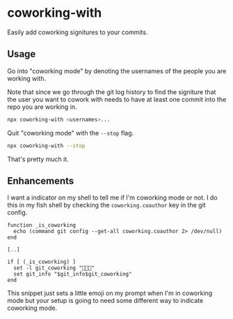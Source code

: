 # coworking-with

Easily add coworking signitures to your commits.

## Usage

Go into "coworking mode" by denoting the usernames of the people you are working with.

Note that since we go through the git log history to find the signiture that the user you want to cowork with needs to have at least one commit into the repo you are working in.

```sh
npx coworking-with <usernames>...
```

Quit "coworking mode" with the `--stop` flag.

```sh
npx coworking-with --stop
```

That's pretty much it.

## Enhancements

I want a indicator on my shell to tell me if I'm coworking mode or not. I do this in my fish shell by checking the `coworking.coauthor` key in the git config.

```fish
function _is_coworking
  echo (command git config --get-all coworking.coauthor 2> /dev/null)
end

[..]

if [ (_is_coworking) ]
  set -l git_coworking "👨🏻‍💻"
  set git_info "$git_info$git_coworking"
end
```

This snippet just sets a little emoji on my prompt when I'm in coworking mode but your setup is going to need some different way to indicate coworking mode.